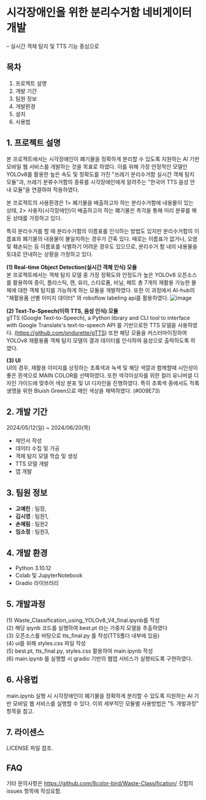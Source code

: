 # 시각장애인을 위한 분리수거함 네비게이터 개발
– 실시간 객체 탐지 및 TTS 기능 중심으로

## 목차
1. 프로젝트 설명
2. 개발 기간
3. 팀원 정보
4. 개발환경
5. 설치
6. 사용법

## 1. 프로젝트 설명
본 프로젝트에서는 시각장애인이 폐기물을 정확하게 분리할 수 있도록 지원하는 AI 기반 모바일 웹 서비스를 개발하는 것을 목표로 하였다.
이를 위해 가장 안정적인 모델인 YOLOv8를 활용한 높은 속도 및 정확도를 가진 "쓰레기 분리수거함 실시간 객체 탐지 모듈"과, 쓰레기 분류수거함의 종류를 시각장애인에게 알려주는 "한국어 TTS 음성 안내 모듈"을 연결하여 적용하였다.

본 프로젝트의 사용환경은 1> 폐기물을 배출하고자 하는 분리수거함에 내용물이 있는 상태, 2> 사용자(시각장애인)이 배출하고자 하는 폐기물은 촉각을 통해 미리 분류를 해둔 상태를 가정하고 있다.

특히 분리수거를 할 때 분리수거함의 이름표를 인식하는 방법도 있지만 분리수거함의 이름표와 폐기물의 내용물이 불일치하는 경우가 간혹 있다. 때로는 이름표가 없거나, 오염 및 훼손되는 등 이름표를 식별하기 어려운 경우도 있으므로, 분리수거 함 내의 내용물을 토대로 안내하는 상황을 가정하고 있다.

**(1) Real-time Object Detection(실시간 객체 인식) 모듈**<br/>
본 프로젝트에서는 객체 탐지 모델 중 가장 정확도와 안정도가 높은 YOLOv8 오픈소스를 활용하여 종이, 플라스틱, 캔, 유리, 스티로폼, 비닐, 페트 총 7개의 재활용 가능한 물체에 대한 객체 탐지를 가능하게 하는 모듈을 개발하였다. 또한 이 과정에서 AI-hub의 "재활용품 선별 이미지 데이터" 와 roboflow labeling api를 활용하였다. 
![image](https://github.com/8color-bird/Waste-Classification/assets/102949053/1518c5db-8442-46fc-966d-ba73ab446547)


**(2) Text-To-Speech(이하 TTS, 음성 인식) 모듈**<br/>
gTTS (Google Text-to-Speech), a Python library and CLI tool to interface with Google Translate's text-to-speech API 를 기반으로한 TTS 모델을 사용하였다.
(https://github.com/pndurette/gTTS) 또한 해당 모듈을 커스터마이징하여 YOLOv8 재활용품 객체 탐지 모델의 결과 데이터를 인식하여 음성으로 출력하도록 하였다.

**(3) UI**<br/>
UI의 경우, 재활용 이미지를 상징하는 초록색과 녹색 및 해당 색깔과 함께할때 시인성이 좋은 흰색으로 MAIN COLOR를 선택하였다.
또한 색각이상자를 위한 컬러 유니버셜 디자인 가이드에 맞추어 색상 분포 및 UI 디자인을 진행하였다. 특히 초록색 중에서도 적록생맹을 위한 Bluish Green으로 메인 색상을 채택하였다. (#009E73)

## 2. 개발 기간
2024/05/12(일) ~ 2024/06/20(목)
- 제안서 작성
- 데이터 수집 및 가공
- 객체 탐지 모델 학습 및 생성
- TTS 모델 개발
- 앱 개발

## 3. 팀원 정보
- **고예린** : 팀장,
- **김시영** : 팀원1, 
- **손예림** : 팀원2
- **임소정** : 팀원3, 

## 4. 개발 환경
- Python 3.10.12
- Colab 및 JupyterNotebook
- Gradio 라이브러리

## 5. 개발과정
(1) Waste_Classification_using_YOLOv8_V4_final.ipynb를 작성<br/>
(2) 해당 ipynb 코드를 실행하여 best.pt 라는 가중치 모델을 추출하였다<br/>
(3) 오픈소스를 바탕으로 tts_final.py 를 작성(TTS폴더 내부에 있음)<br/>
(4) ui를 위해 styles.css 파일 작성<br/>
(5) best.pt, tts_final.py, styles.css 활용하여 main.ipynb 작성<br/>
(6) main.ipynb 를 실행할 시 gradio 기반의 웹앱 서비스가 실행되도록 구현하였다.<br/>

## 6. 사용법
main.ipynb 실행 시 시각장애인이 폐기물을 정확하게 분리할 수 있도록 지원하는 AI 기반 모바일 웹 서비스를 실행할 수 있다.
이외 세부적인 모듈별 사용방법은 "5. 개발과정" 항목을 참고.

## 7. 라이센스
LICENSE 파일 참조.

## FAQ
기타 문의사항은 https://github.com/8color-bird/Waste-Classification/ 깃헙의 issues 항목에 작성요함.

